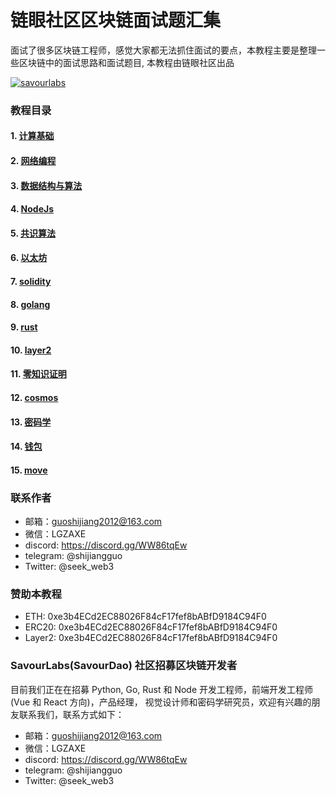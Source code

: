 # 链眼社区区块链面试题汇集


面试了很多区块链工程师，感觉大家都无法抓住面试的要点，本教程主要是整理一些区块链中的面试思路和面试题目, 本教程由链眼社区出品


[![savourlabs](images/pic_chang.png)](https://github.com/savour-labs)


### 教程目录

#### 1. [计算基础](https://github.com/0xchaineye/chaineye-blockchain-interview/blob/main/01-computer-basics/readme.md)
#### 2. [网络编程]()
#### 3. [数据结构与算法]()
#### 4. [NodeJs]()
#### 5. [共识算法]()
#### 6. [以太坊](https://github.com/0xchaineye/chaineye-blockchain-interview/blob/main/05-ethereum/readme.md)
#### 7. [solidity](https://github.com/0xchaineye/chaineye-blockchain-interview/blob/main/06-solidity/readme.md)
#### 8. [golang](https://github.com/0xchaineye/chaineye-blockchain-interview/tree/main/07-golang#readme)
#### 9. [rust]()
#### 10. [layer2]()
#### 11. [零知识证明]()
#### 12. [cosmos]()
#### 13. [密码学]()
#### 14. [钱包]()
#### 15. [move]()

### 联系作者

- 邮箱：guoshijiang2012@163.com
- 微信：LGZAXE
- discord: https://discord.gg/WW86tqEw
- telegram: @shijiangguo
- Twitter: @seek_web3

### 赞助本教程

- ETH: 0xe3b4ECd2EC88026F84cF17fef8bABfD9184C94F0
- ERC20: 0xe3b4ECd2EC88026F84cF17fef8bABfD9184C94F0
- Layer2: 0xe3b4ECd2EC88026F84cF17fef8bABfD9184C94F0


### SavourLabs(SavourDao) 社区招募区块链开发者

目前我们正在在招募 Python, Go, Rust 和 Node 开发工程师，前端开发工程师(Vue 和 React 方向)，产品经理， 视觉设计师和密码学研究员，欢迎有兴趣的朋友联系我们，联系方式如下：

- 邮箱：guoshijiang2012@163.com
- 微信：LGZAXE
- discord: https://discord.gg/WW86tqEw
- telegram: @shijiangguo
- Twitter: @seek_web3
